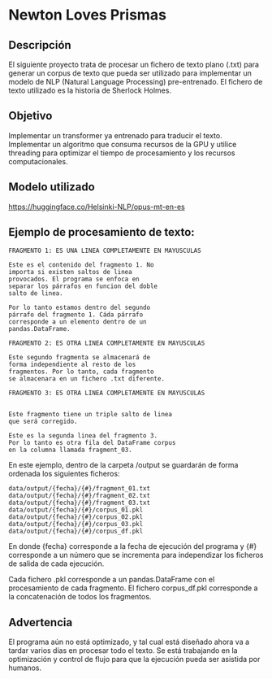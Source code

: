 # Newton Loves Prismas

## Descripción

El siguiente proyecto trata de procesar un fichero de texto plano (.txt) para generar un corpus de texto que pueda ser utilizado para implementar un modelo de NLP (Natural Language Processing) pre-entrenado. El fichero de texto utilizado es la historia de Sherlock Holmes.

## Objetivo

Implementar un transformer ya entrenado para traducir el texto. Implementar un algoritmo que consuma recursos de la GPU y utilice threading para optimizar el tiempo de procesamiento y los recursos computacionales.

## Modelo utilizado

https://huggingface.co/Helsinki-NLP/opus-mt-en-es

## Ejemplo de procesamiento de texto:

```
FRAGMENTO 1: ES UNA LINEA COMPLETAMENTE EN MAYUSCULAS

Este es el contenido del fragmento 1. No
importa si existen saltos de linea
provocados. El programa se enfoca en
separar los párrafos en funcion del doble
salto de linea.

Por lo tanto estamos dentro del segundo
párrafo del fragmento 1. Cáda párrafo
corresponde a un elemento dentro de un
pandas.DataFrame.

FRAGMENTO 2: ES OTRA LINEA COMPLETAMENTE EN MAYUSCULAS

Este segundo fragmenta se almacenará de
forma independiente al resto de los
fragmentos. Por lo tanto, cada fragmento
se almacenara en un fichero .txt diferente.

FRAGMENTO 3: ES OTRA LINEA COMPLETAMENTE EN MAYUSCULAS


Este fragmento tiene un triple salto de linea
que será corregido.

Este es la segunda linea del fragmento 3.
Por lo tanto es otra fila del DataFrame corpus
en la columna llamada fragment_03.
```

En este ejemplo, dentro de la carpeta /output se guardarán de forma ordenada los siguientes ficheros:

```
data/output/{fecha}/{#}/fragment_01.txt
data/output/{fecha}/{#}/fragment_02.txt
data/output/{fecha}/{#}/fragment_03.txt
data/output/{fecha}/{#}/corpus_01.pkl
data/output/{fecha}/{#}/corpus_02.pkl
data/output/{fecha}/{#}/corpus_03.pkl
data/output/{fecha}/{#}/corpus_df.pkl
```

En donde {fecha} corresponde a la fecha de ejecución del programa y {#} corresponde a un número que se incrementa para independizar los ficheros de salida de cada ejecución.

Cada fichero .pkl corresponde a un pandas.DataFrame con el procesamiento de cada fragmento. El fichero corpus_df.pkl corresponde a la concatenación de todos los fragmentos.

## Advertencia

El programa aún no está optimizado, y tal cual está diseñado ahora va a tardar varios días en procesar todo el texto.
Se está trabajando en la optimización y control de flujo para que la ejecución pueda ser asistida por humanos.
